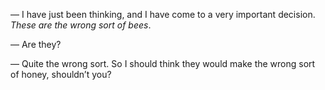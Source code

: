 — I have just been thinking, and I have come to a very important decision. _These are the wrong sort of bees_.

— Are they?

— Quite the wrong sort. So I should think they would make the wrong sort of honey, shouldn’t you?
